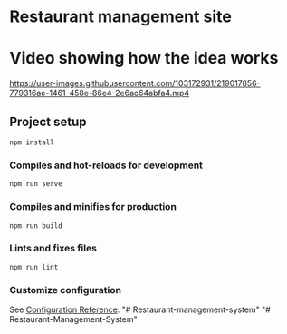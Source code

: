 # Restaurant management site
# Video showing how the idea works
https://user-images.githubusercontent.com/103172931/219017856-779316ae-1461-458e-86e4-2e6ac64abfa4.mp4






## Project setup
```
npm install
```

### Compiles and hot-reloads for development
```
npm run serve
```

### Compiles and minifies for production
```
npm run build
```

### Lints and fixes files
```
npm run lint
```

### Customize configuration
See [Configuration Reference](https://cli.vuejs.org/config/).
"# Restaurant-management-system" 
"# Restaurant-Management-System" 
